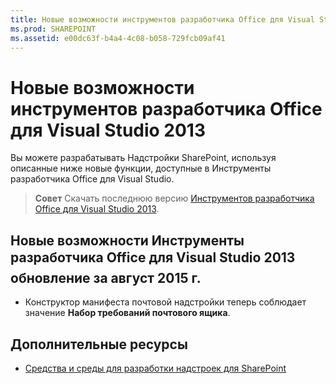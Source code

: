 ```yaml
---
title: Новые возможности инструментов разработчика Office для Visual Studio 2013
ms.prod: SHAREPOINT
ms.assetid: e00dc63f-b4a4-4c08-b058-729fcb09af41
---
```



# Новые возможности инструментов разработчика Office для Visual Studio 2013
Вы можете разрабатывать Надстройки SharePoint, используя описанные ниже новые функции, доступные в Инструменты разработчика Office для Visual Studio. 
> **Совет**
> Скачать последнюю версию  [Инструментов разработчика Office для Visual Studio 2013](http://aka.ms/OfficeDevToolsForVS2013). 
  
    
    


## Новые возможности Инструменты разработчика Office для Visual Studio 2013  обновление за август 2015 г.
<a name="New4-2015"> </a>


- Конструктор манифеста почтовой надстройки теперь соблюдает значение **Набор требований почтового ящика**.
    
  

## Дополнительные ресурсы
<a name="SP15NewVSTools_addlresources"> </a>


-  [Средства и среды для разработки надстроек для SharePoint](tools-and-environments-for-developing-sharepoint-add-ins.md)
    
  

